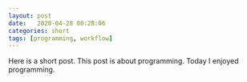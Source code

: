 ```yaml
---
layout: post
date:   2020-04-28 00:28:06
categories: short
tags: [programming, workflow]
---
```


Here is a short post. This post is about programming. Today I enjoyed programming.
